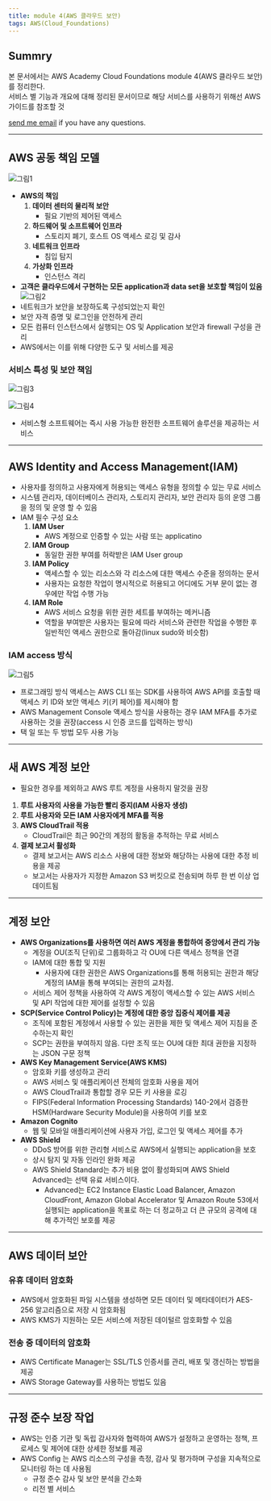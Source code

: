 ```yaml
---
title: module 4(AWS 클라우드 보안)
tags: AWS(Cloud_Foundations)
---
```


## Summry

본 문서에서는 AWS Academy Cloud Foundations module 4(AWS 클라우드 보안)를 정리한다.  
서비스 별 기능과 개요에 대해 정리된 문서이므로 해당 서비스를 사용하기 위해선 AWS 가이드를 참조할 것

[send me email](mailto:jewel7492@gmail.com) if you have any questions.

<!--more-->

---

## AWS 공동 책임 모델

![그림1](/assets/AWS/Cloud_Foundations4/1.png)

- **AWS의 책임**
  1. **데이터 센터의 물리적 보안**
     - 필요 기반의 제어된 액세스
  2. **하드웨어 및 소프트웨어 인프라**
     - 스토리지 폐기, 호스트 OS 액세스 로깅 및 감사
  3. **네트워크 인프라**
     - 침입 탐지
  4. **가상화 인프라**
     - 인스턴스 격리
- **고객은 클라우드에서 구현하는 모든 application과 data set을 보호할 책임이 있음**
  ![그림2](/assets/AWS/Cloud_Foundations4/2.png)
- 네트워크가 보안을 보장하도록 구성되었는지 확인
- 보안 자격 증명 및 로그인을 안전하게 관리
- 모든 컴퓨터 인스턴스에서 실행되는 OS 및 Application 보안과 firewall 구성을 관리
- AWS에서는 이를 위해 다양한 도구 및 서비스를 제공

### 서비스 특성 및 보안 책임

![그림3](/assets/AWS/Cloud_Foundations4/3.png)

![그림4](/assets/AWS/Cloud_Foundations4/4.png)

- 서비스형 소프트웨어는 즉시 사용 가능한 완전한 소프트웨어 솔루션을 제공하는 서비스

---

## AWS Identity and Access Management(IAM)

- 사용자를 정의하고 사용자에게 허용되는 액세스 유형을 정의할 수 있는 무료 서비스
- 시스템 관리자, 데이터베이스 관리자, 스토리지 관리자, 보안 관리자 등의 운영 그룹을 정의 및 운영 할 수 있음
- IAM 필수 구성 요소
  1. **IAM User**
     - AWS 계정으로 인증할 수 있는 사람 또는 applicatino
  2. **IAM Group**
     - 동일한 권한 부여를 허락받은 IAM User group
  3. **IAM Policy**
     - 액세스할 수 있는 리소스와 각 리소스에 대한 액세스 수준을 정의하는 문서
     - 사용자는 요청한 작업이 명시적으로 허용되고 어디에도 거부 문이 없는 경우에만 작업 수행 가능
  4. **IAM Role**
     - AWS 서비스 요청을 위한 권한 세트를 부여하는 메커니즘
     - 역할을 부여받은 사용자는 필요에 따라 서비스와 관련한 작업을 수행한 후 일반적인 액세스 권한으로 돌아감(linux sudo와 비슷함)

### IAM access 방식

![그림5](/assets/AWS/Cloud_Foundations4/5.png)

- 프로그래밍 방식 액세스는 AWS CLI 또는 SDK를 사용하여 AWS API를 호출할 때 액세스 키 ID와 보안 액세스 키(키 페어)를 제시해야 함
- AWS Management Console 액세스 방식을 사용하는 경우 IAM MFA를 추가로 사용하는 것을 권장(access 시 인증 코드를 입력하는 방식)
- 택 일 또는 두 방법 모두 사용 가능

---

## 새 AWS 계정 보안

- 필요한 경우를 제외하고 AWS 루트 계정을 사용하지 말것을 권장

1. **루트 사용자의 사용을 가능한 빨리 중지(IAM 사용자 생성)**
2. **루트 사용자와 모든 IAM 사용자에게 MFA를 적용**
3. **AWS CloudTrail 적용**
   - CloudTrail은 최근 90간의 계정의 활동을 추적하는 무료 서비스
4. **결제 보고서 활성화**
   - 결제 보고서는 AWS 리소스 사용에 대한 정보와 해당하는 사용에 대한 추정 비용을 제공
   - 보고서는 사용자가 지정한 Amazon S3 버킷으로 전송되며 하루 한 번 이상 업데이트됨

---

## 계정 보안

- **AWS Organizations를 사용하면 여러 AWS 계정을 통합하여 중앙에서 관리 가능**
  - 계정을 OU(조직 단위)로 그룹화하고 각 OU에 다른 액세스 정책을 연결
  - IAM에 대한 통합 및 지원
    - 사용자에 대한 권한은 AWS Organizations를 통해 허용되는 권한과 해당 계정의 IAM을 통해 부여되는 권한의 교차점.
  - 서비스 제어 정책을 사용하여 각 AWS 계정이 액세스할 수 있는 AWS 서비스 및 API 작업에 대한 제어를 설정할 수 있음
- **SCP(Service Control Policy)는 계정에 대한 중앙 집중식 제어를 제공**
  - 조직에 포함된 계정에서 사용할 수 있는 권한을 제한 및 액세스 제어 지침을 준수하는지 확인
  - SCP는 권한을 부여하지 않음. 다만 조직 또는 OU에 대한 최대 권한을 지정하는 JSON 구문 정책
- **AWS Key Management Service(AWS KMS)**
  - 암호화 키를 생성하고 관리
  - AWS 서비스 및 애플리케이션 전체의 암호화 사용을 제어
  - AWS CloudTrail과 통합할 경우 모든 키 사용을 로깅
  - FIPS(Federal Information Processing Standards) 140-2에서 검증한 HSM(Hardware Security Module)을 사용하여 키를 보호
- **Amazon Cognito**
  - 웹 및 모바일 애플리케이션에 사용자 가입, 로그인 및 액세스 제어를 추가
- **AWS Shield**
  - DDoS 방어를 위한 관리형 서비스로 AWS에서 실행되는 application을 보호
  - 상시 탐지 및 자동 인라인 완화 제공
  - AWS Shield Standard는 추가 비용 없이 활성화되며 AWS Shield Advanced는 선택 유료 서비스이다.
    - Advanced는 EC2 Instance Elastic Load Balancer, Amazon CloudFront, Amazon Global Accelerator 및 Amazon Route 53에서 실행되는 application을 목표로 하는 더 정교하고 더 큰 규모의 공격에 대해 추가적인 보호를 제공

---

## AWS 데이터 보안

### 유휴 데이터 암호화

- AWS에서 암호화된 파일 시스템을 생성하면 모든 데이터 및 메타데이터가 AES-256 알고리즘으로 저장 시 암호화됨
- AWS KMS가 지원하는 모든 서비스에 저장된 데이털르 암호화할 수 있음

### 전송 중 데이터의 암호화

- AWS Certificate Manager는 SSL/TLS 인증서를 관리, 배포 및 갱신하는 방법을 제공
- AWS Storage Gateway를 사용하는 방법도 있음

---

## 규정 준수 보장 작업

- AWS는 인증 기관 및 독립 감사자와 협력하여 AWS가 설정하고 운영하는 정책, 프로세스 및 제어에 대한 상세한 정보를 제공
- AWS Config 는 AWS 리소스의 구성을 측정, 감사 및 평가하며 구성을 지속적으로 모니터링 하는 데 사용됨
  - 규정 준수 감사 및 보안 분석을 간소화
  - 리전 별 서비스
